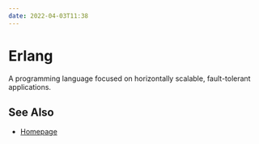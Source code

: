 ```yaml
---
date: 2022-04-03T11:38
---
```


# Erlang

A programming language focused on horizontally scalable, fault-tolerant
applications.

## See Also

- [Homepage](https://www.erlang.org/)
